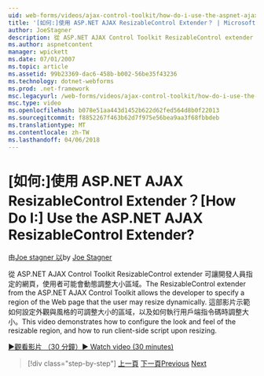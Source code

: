 ```yaml
---
uid: web-forms/videos/ajax-control-toolkit/how-do-i-use-the-aspnet-ajax-resizablecontrol-extender
title: '[如何:]使用 ASP.NET AJAX ResizableControl Extender？ | Microsoft Docs'
author: JoeStagner
description: 從 ASP.NET AJAX Control Toolkit ResizableControl extender 可讓開發人員指定的網頁，使用者可能會調整大小區域中，動態...
ms.author: aspnetcontent
manager: wpickett
ms.date: 07/01/2007
ms.topic: article
ms.assetid: 99b23369-dac6-458b-b002-56be35f43236
ms.technology: dotnet-webforms
ms.prod: .net-framework
msc.legacyurl: /web-forms/videos/ajax-control-toolkit/how-do-i-use-the-aspnet-ajax-resizablecontrol-extender
msc.type: video
ms.openlocfilehash: b078e51aa443d1452b622d62fed564d8b0f22013
ms.sourcegitcommit: f8852267f463b62d7f975e56bea9aa3f68fbbdeb
ms.translationtype: MT
ms.contentlocale: zh-TW
ms.lasthandoff: 04/06/2018
---
```

<a name="how-do-i-use-the-aspnet-ajax-resizablecontrol-extender"></a><span data-ttu-id="59c0b-104">[如何:]使用 ASP.NET AJAX ResizableControl Extender？</span><span class="sxs-lookup"><span data-stu-id="59c0b-104">[How Do I:] Use the ASP.NET AJAX ResizableControl Extender?</span></span>
====================
<span data-ttu-id="59c0b-105">由[Joe stagner 以](https://github.com/JoeStagner)</span><span class="sxs-lookup"><span data-stu-id="59c0b-105">by [Joe Stagner](https://github.com/JoeStagner)</span></span>

<span data-ttu-id="59c0b-106">從 ASP.NET AJAX Control Toolkit ResizableControl extender 可讓開發人員指定的網頁，使用者可能會動態調整大小區域。</span><span class="sxs-lookup"><span data-stu-id="59c0b-106">The ResizableControl extender from the ASP.NET AJAX Control Toolkit allows the developer to specify a region of the Web page that the user may resize dynamically.</span></span> <span data-ttu-id="59c0b-107">這部影片示範如何設定外觀與風格的可調整大小的區域，以及如何執行用戶端指令碼時調整大小。</span><span class="sxs-lookup"><span data-stu-id="59c0b-107">This video demonstrates how to configure the look and feel of the resizable region, and how to run client-side script upon resizing.</span></span>

[<span data-ttu-id="59c0b-108">&#9654;觀看影片 （30 分鐘）</span><span class="sxs-lookup"><span data-stu-id="59c0b-108">&#9654; Watch video (30 minutes)</span></span>](https://channel9.msdn.com/Blogs/ASP-NET-Site-Videos/how-do-i-use-the-aspnet-ajax-resizablecontrol-extender)

> [!div class="step-by-step"]
> <span data-ttu-id="59c0b-109">[上一頁](how-do-i-use-the-aspnet-ajax-validatorcallout-extender.md)
> [下一頁](how-do-i-use-the-aspnet-ajax-tabs-control.md)</span><span class="sxs-lookup"><span data-stu-id="59c0b-109">[Previous](how-do-i-use-the-aspnet-ajax-validatorcallout-extender.md)
[Next](how-do-i-use-the-aspnet-ajax-tabs-control.md)</span></span>
